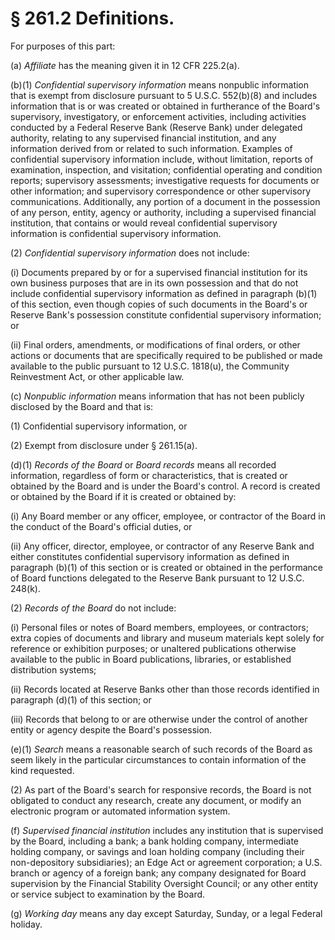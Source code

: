 # § 261.2   Definitions.

For purposes of this part:


(a) *Affiliate* has the meaning given it in 12 CFR 225.2(a).


(b)(1) *Confidential supervisory information* means nonpublic information that is exempt from disclosure pursuant to 5 U.S.C. 552(b)(8) and includes information that is or was created or obtained in furtherance of the Board's supervisory, investigatory, or enforcement activities, including activities conducted by a Federal Reserve Bank (Reserve Bank) under delegated authority, relating to any supervised financial institution, and any information derived from or related to such information. Examples of confidential supervisory information include, without limitation, reports of examination, inspection, and visitation; confidential operating and condition reports; supervisory assessments; investigative requests for documents or other information; and supervisory correspondence or other supervisory communications. Additionally, any portion of a document in the possession of any person, entity, agency or authority, including a supervised financial institution, that contains or would reveal confidential supervisory information is confidential supervisory information.


(2) *Confidential supervisory information* does not include:


(i) Documents prepared by or for a supervised financial institution for its own business purposes that are in its own possession and that do not include confidential supervisory information as defined in paragraph (b)(1) of this section, even though copies of such documents in the Board's or Reserve Bank's possession constitute confidential supervisory information; or


(ii) Final orders, amendments, or modifications of final orders, or other actions or documents that are specifically required to be published or made available to the public pursuant to 12 U.S.C. 1818(u), the Community Reinvestment Act, or other applicable law.


(c) *Nonpublic information* means information that has not been publicly disclosed by the Board and that is:


(1) Confidential supervisory information, or


(2) Exempt from disclosure under § 261.15(a).


(d)(1) *Records of the Board* or *Board records* means all recorded information, regardless of form or characteristics, that is created or obtained by the Board and is under the Board's control. A record is created or obtained by the Board if it is created or obtained by:


(i) Any Board member or any officer, employee, or contractor of the Board in the conduct of the Board's official duties, or


(ii) Any officer, director, employee, or contractor of any Reserve Bank and either constitutes confidential supervisory information as defined in paragraph (b)(1) of this section or is created or obtained in the performance of Board functions delegated to the Reserve Bank pursuant to 12 U.S.C. 248(k).


(2) *Records of the Board* do not include:


(i) Personal files or notes of Board members, employees, or contractors; extra copies of documents and library and museum materials kept solely for reference or exhibition purposes; or unaltered publications otherwise available to the public in Board publications, libraries, or established distribution systems;


(ii) Records located at Reserve Banks other than those records identified in paragraph (d)(1) of this section; or


(iii) Records that belong to or are otherwise under the control of another entity or agency despite the Board's possession.


(e)(1) *Search* means a reasonable search of such records of the Board as seem likely in the particular circumstances to contain information of the kind requested.


(2) As part of the Board's search for responsive records, the Board is not obligated to conduct any research, create any document, or modify an electronic program or automated information system.


(f) *Supervised financial institution* includes any institution that is supervised by the Board, including a bank; a bank holding company, intermediate holding company, or savings and loan holding company (including their non-depository subsidiaries); an Edge Act or agreement corporation; a U.S. branch or agency of a foreign bank; any company designated for Board supervision by the Financial Stability Oversight Council; or any other entity or service subject to examination by the Board.


(g) *Working day* means any day except Saturday, Sunday, or a legal Federal holiday.




